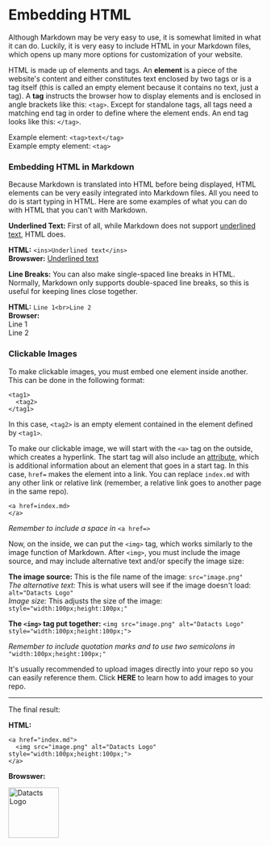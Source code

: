 # Embedding HTML

Although Markdown may be very easy to use, it is somewhat limited in what it can do. Luckily, it is very easy to include HTML in your Markdown files, which opens up many more options for customization of your website.

HTML is made up of elements and tags. An **element** is a piece of the website's content and either constitutes text enclosed by two tags or is a tag itself (this is called an empty element because it contains no text, just a tag). A **tag** instructs the browser how to display elements and is enclosed in angle brackets like this: `<tag>`. Except for standalone tags, all tags need a matching end tag in order to define where the element ends. An end tag looks like this: `</tag>`.

Example element: `<tag>text</tag>`<br>
Example empty element: `<tag>`

### Embedding HTML in Markdown

Because Markdown is translated into HTML before being displayed, HTML elements can be very easily integrated into Markdown files. All you need to do is start typing in HTML. Here are some examples of what you can do with HTML that you can't with Markdown.

<b>Underlined Text:</b> First of all, while Markdown does not support <ins>underlined text</ins>, HTML does.

<b>HTML:</b> `<ins>Underlined text</ins>`<br>**Browswer:** <ins>Underlined text</ins>

<b>Line Breaks:</b> You can also make single-spaced line breaks in HTML. Normally, Markdown only supports double-spaced line breaks, so this is useful for keeping lines close together.

<b>HTML:</b> `Line 1<br>Line 2`<br>**Browser:**<br>Line 1<br>Line 2

### Clickable Images ###

To make clickable images, you must embed one element inside another. This can be done in the following format:

```
<tag1>
  <tag2>
</tag1>
```

In this case, `<tag2>` is an empty element contained in the element defined by `<tag1>`.

To make our clickable image, we will start with the `<a>` tag on the outside, which creates a hyperlink. The start tag will also include an <ins>attribute</ins>, which is additional information about an element that goes in a start tag. In this case, `href=` makes the element into a link. You can replace `index.md` with any other link or relative link (remember, a relative link goes to another page in the same repo).

```
<a href=index.md>
</a>
```

*Remember to include a space in* `<a href=>`

Now, on the inside, we can put the `<img>` tag, which works similarly to the image function of Markdown. After `<img>`, you must include the image source, and may include alternative text and/or specify the image size:

**The image source:** This is the file name of the image: `src="image.png"`<br>
*The alternative text:* This is what users will see if the image doesn't load: `alt="Datacts Logo"`<br>
*Image size:* This adjusts the size of the image: `style="width:100px;height:100px;"`

**The `<img>` tag put together:** `<img src="image.png" alt="Datacts Logo" style="width:100px;height:100px;">`

*Remember to include quotation marks and to use two semicolons in* `"width:100px;height:100px;"`

It's usually recommended to upload images directly into your repo so you can easily reference them. Click **HERE** to learn how to add images to your repo.

---

The final result:

**HTML:**

```
<a href="index.md">
  <img src="image.png" alt="Datacts Logo" style="width:100px;height:100px;">
</a>
```

**Browswer:**

<a href="index.md">
  <img src="image.png" alt="Datacts Logo" style="width:100px;height:100px;">
</a>
